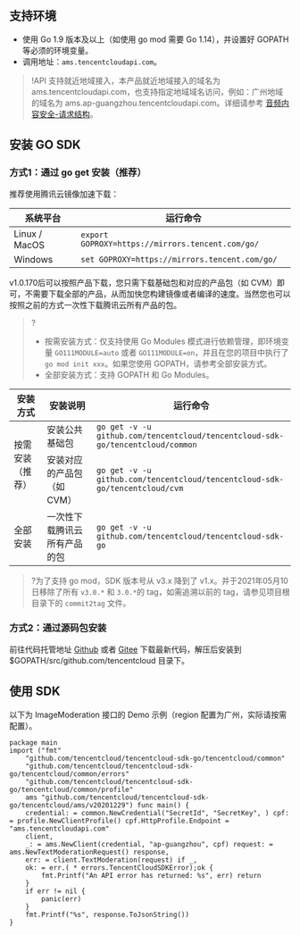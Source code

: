 ## 支持环境
- 使用 Go 1.9 版本及以上（如使用 go mod 需要 Go 1.14），并设置好 GOPATH 等必须的环境变量。
- 调用地址：`ams.tencentcloudapi.com`。
>!API 支持就近地域接入，本产品就近地域接入的域名为 ams.tencentcloudapi.com，也支持指定地域域名访问，例如：广州地域的域名为 ams.ap-guangzhou.tencentcloudapi.com。详细请参考 [音频内容安全-请求结构](https://cloud.tencent.com/document/product/1219/53261)。
>

## 安装 GO SDK
### 方式1：通过 go get 安装（推荐）
推荐使用腾讯云镜像加速下载：

| 系统平台      | 运行命令                                         |
| ------------- | ------------------------------------------------ |
| Linux / MacOS | `export GOPROXY=https://mirrors.tencent.com/go/` |
| Windows       | `set GOPROXY=https://mirrors.tencent.com/go/`    |

v1.0.170后可以按照产品下载，您只需下载基础包和对应的产品包（如 CVM）即可，不需要下载全部的产品，从而加快您构建镜像或者编译的速度。当然您也可以按照之前的方式一次性下载腾讯云所有产品的包。
>?
>- 按需安装方式：仅支持使用 Go Modules 模式进行依赖管理，即环境变量 `GO111MODULE=auto` 或者 `GO111MODULE=on`，并且在您的项目中执行了 `go mod init xxx`。如果您使用 GOPATH，请参考全部安装方式。
>- 全部安装方式：支持 GOPATH 和 Go Modules。
>
<table>
<thead>
<tr>
<th>安装方式</th>
<th>安装说明</th>
<th>运行命令</th>
</tr>
</thead>
<tbody><tr>
<td  rowspan=2 >按需安装（推荐）</td>
<td>安装公共基础包</td>
<td><code>go get -v -u github.com/tencentcloud/tencentcloud-sdk-go/tencentcloud/common</code></td>
</tr>
<tr>
<td>安装对应的产品包（如 CVM）</td>
<td><code>go get -v -u github.com/tencentcloud/tencentcloud-sdk-go/tencentcloud/cvm</code></td>
</tr>
<tr>
<td>全部安装</td>
<td>一次性下载腾讯云所有产品的包</td>
<td><code>go get -v -u github.com/tencentcloud/tencentcloud-sdk-go</code></td>
</tr>
</tbody></table>

>?为了支持 go mod，SDK 版本号从 v3.x 降到了 v1.x。并于2021年05月10日移除了所有 `v3.0.*` 和 `3.0.*`的 tag，如需追溯以前的 tag，请参见项目根目录下的 `commit2tag` 文件。
>
### 方式2：通过源码包安装
前往代码托管地址 [Github](https://github.com/tencentcloud/tencentcloud-sdk-go) 或者 [Gitee](https://gitee.com/tencentcloud/tencentcloud-sdk-go) 下载最新代码，解压后安装到 $GOPATH/src/github.com/tencentcloud 目录下。

## 使用 SDK
以下为 ImageModeration 接口的 Demo 示例（region 配置为广州，实际请按需配置）。
```
package main
import ("fmt"
	"github.com/tencentcloud/tencentcloud-sdk-go/tencentcloud/common"
	"github.com/tencentcloud/tencentcloud-sdk-go/tencentcloud/common/errors"
	"github.com/tencentcloud/tencentcloud-sdk-go/tencentcloud/common/profile"
	ams "github.com/tencentcloud/tencentcloud-sdk-go/tencentcloud/ams/v20201229") func main() {
	credential: = common.NewCredential("SecretId", "SecretKey", ) cpf: = profile.NewClientProfile() cpf.HttpProfile.Endpoint = "ams.tencentcloudapi.com"
	client,
	_: = ams.NewClient(credential, "ap-guangzhou", cpf) request: = ams.NewTextModerationRequest() response,
	err: = client.TextModeration(request) if _,
	ok: = err.( * errors.TencentCloudSDKError);ok {
		fmt.Printf("An API error has returned: %s", err) return
	}
	if err != nil {
		panic(err)
	}
	fmt.Printf("%s", response.ToJsonString())
}
```

